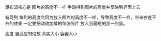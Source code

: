 瀑布流核心是 图片的高度不一样 手动得到图片的高度并反映到界面上去 

有两列 每列的高度会因为放入图片的高度不一样，导致高度不一样，带来参差不齐的效果 一定要把动效加载的每张照片
放入到最短的那一列里。

高度 自适应的缩放 真实大小 容器大小